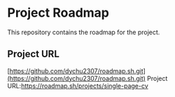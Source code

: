 # Project Roadmap

This repository contains the roadmap for the project.

## Project URL

[https://github.com/dychu2307/roadmap.sh.git](https://github.com/dychu2307/roadmap.sh.git)
Project URL:https://roadmap.sh/projects/single-page-cv